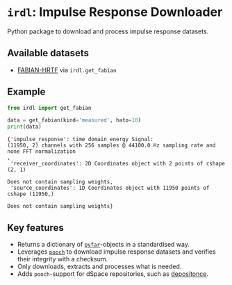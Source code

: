 # `irdl`: Impulse Response Downloader
Python package to download and process impulse response datasets.

## Available datasets
- [FABIAN-HRTF](https://doi.org/10.14279/depositonce-5718.5) via `irdl.get_fabian`

## Example

``` python
from irdl import get_fabian

data = get_fabian(kind='measured', hato=10)
print(data)
```

``` shell
{'impulse_response': time domain energy Signal:
(11950, 2) channels with 256 samples @ 44100.0 Hz sampling rate and none FFT normalization
,
 'receiver_coordinates': 2D Coordinates object with 2 points of cshape (2, 1)

Does not contain sampling weights,
 'source_coordinates': 1D Coordinates object with 11950 points of cshape (11950,)

Does not contain sampling weights}
```

## Key features
- Returns a dictionary of [`pyfar`](https://pyfar.org)-objects in a standardised way.
- Leverages [`pooch`](https://www.fatiando.org/pooch/latest/) to download impulse response datasets and verifies their integrity with a checksum. 
- Only downloads, extracts and processes what is needed.
- Adds `pooch`-support for dSpace repositories, such as [depositonce](https://depositonce.tu-berlin.de/home).
